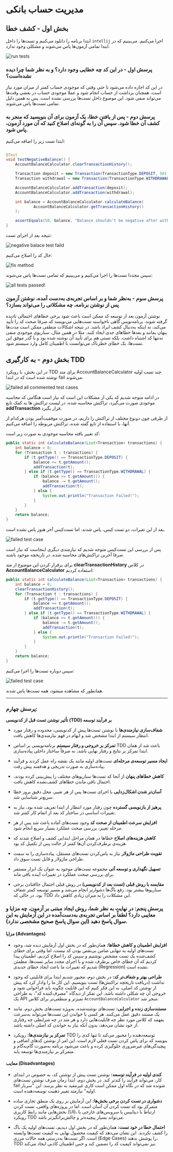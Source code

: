 # مدیریت حساب بانکی

## بخش اول - کشف خطا

ابتدا برنامه را دانلود می‌کنیم و تست‌ها را داخل
`intellij`
اجرا می‌کنیم.
می‌بینیم که در ابتدا تمامی آزمون‌ها پاس می‌شوند و مشکلی وجود ندارد.

![run tests](figs/img.png)

### پرسش اول - در این کد چه خطایی وجود دارد؟ و به نظر شما چرا دیده نشده‌است؟

در این کد اجازه داده می‌شود تا حتی وقتی که موجودی حساب کمتر از میزان مورد نیاز است، همچنان برداشت از حساب انجام شود و
عملا موجودی حساب در بعضی وقت‌ها می‌تواند منفی شود.
این موضوع داخل تست‌ها بررسی نشده است. پس به همین دلیل تمامی تست‌ها پاس می‌شوند.

### پرسش دوم - پس از یافتن خطا، یک آزمون برای آن بنویسید که منجر به کشف آن خطا شود. سپس آن را به گونه‌ای اصلاح کنید که آن مورد آزمون، پاس شود.

ابتدا تست زیر را اضافه می‌کنیم:

```JAVA

@Test
void testNegativeBalance() {
    AccountBalanceCalculator.clearTransactionHistory();

    Transaction deposit = new Transaction(TransactionType.DEPOSIT, 50);
    Transaction withdrawal = new Transaction(TransactionType.WITHDRAWAL, 100);

    AccountBalanceCalculator.addTransaction(deposit);
    AccountBalanceCalculator.addTransaction(withdrawal);

    int balance = AccountBalanceCalculator.calculateBalance(
            AccountBalanceCalculator.getTransactionHistory()
    );

    assertEquals(50, balance, "Balance shouldn't be negative after withdrawal!");
}
```

نتیجه بعد از اجرای تست:

![negative balace test faild](figs/img_1.png)

حال کد را اصلاح می‌کنیم:

![fix method](figs/img_2.png)

سپس مجددا تست‌ها را اجرا می‌کنیم و می‌بینیم که تمامی تست‌ها پاس می‌شوند:

![all tests passed!](figs/img_3.png)

### پرسش سوم - به‌نظر شما و بر اساس تجربه‌ی به‌دست آمده، نوشتن آزمون پس از نوشتن برنامه، چه مشکلاتی را می‌تواند بسازد؟

نوشتن آزمون بعد از توسعه کد ممکن است باعث شود برخی خطاهای احتمالی نادیده گرفته شوند. برنامه‌نویس گاهی ناخواسته تست‌هایی می‌نویسد که صرفا صحت کد را تأیید می‌کند، نه اینکه به‌دنبال کشف ایراد باشد. در نتیجه اشکالات منطقی ممکن است مدت‌ها پنهان بمانند و بعدها خطاهای جدی ایجاد کنند. مثلا در همین مثال، سناریوی موجودی منفی نه‌تنها کد اشتباه داشت، بلکه تستی هم برای تأیید آن نوشته شده بود و با گذر موفق این تست‌ها، یک خطای خطرناک می‌توانست با اطمینان کامل وارد سیستم شود.

## بخش دوم - به کارگیری TDD

در این بخش، با رویکرد TDD برای متد AccountBalanceCalculator چند تست اولیه نوشته شده است که در ابتدا fail می‌شوند.

![failed all commented test cases](figs/img_4.png)

در ادامه متوجه شدیم که یکی از مشکلات این است که نیاز است هنگامی که محاسبه موجودی صورت می‌گیرد، تراکنش محاسبه شده، در لیست تراکنش ها به کمک تابع **addTransaction** قرار بگیرد.

از طرفی چون دونوع مختلف از تراکنش را داریم، در صورت موفقیت‌آمبز بودن هرکدام از آنها، با استفاده از تابع گفته شده، تراکنش مربوطه را اضافه می‌کنیم.

کد تغییر یافته محاسبه موجودی به صورت زیر است:

```JAVA
public static int calculateBalance(List<Transaction> transactions) {
    int balance = 0;
    for (Transaction t : transactions) {
        if (t.getType() == TransactionType.DEPOSIT) {
            balance += t.getAmount();
            addTransaction(t);
        } else if (t.getType() == TransactionType.WITHDRAWAL) {
            if (balance >= t.getAmount()) {
                balance -= t.getAmount();
                addTransaction(t);
            } else {
                System.out.println("Transaction Failed!");
            }
        }
    }
    return balance;
}
```

بعد از این تغیرات، دو تست کیس، پاس شدند. اما تست‌کیس آخر هنوز پاس نشده است.

![failed test case](figs/img_5.png)

پس از بررسی این تست‌کیس متوجه شدیم که نیازمندی دیگری اینجاست که نیاز است صرفا آخرین تراکنش‌های محاسبه شده، در تاریخچه موجود باشند.

برای برقرار کردن این موضوع از متد **clearTransactionHistory** در کلاس **AccountBalanceCalculator** استفاده کردیم:

```JAVA
public static int calculateBalance(List<Transaction> transactions) {
    int balance = 0;
    clearTransactionHistory();
    for (Transaction t : transactions) {
        if (t.getType() == TransactionType.DEPOSIT) {
            balance += t.getAmount();
            addTransaction(t);
        } else if (t.getType() == TransactionType.WITHDRAWAL) {
            if (balance >= t.getAmount()) {
                balance -= t.getAmount();
                addTransaction(t);
            } else {
                System.out.println("Transaction Failed!");
            }
        }
    }
    return balance;
}
```

سپس دوباره تست‌ها را اجرا می‌کنیم:

![failed test case](figs/img_6.png)

همانطور که مشاهده میشود، همه تست‌ها پاس شدند.

---
### پرسش چهارم:
**تأثیر نوشتن تست قبل از کدنویسی (TDD) بر فرآیند توسعه**

* **شفاف‌سازی نیازمندی‌ها**
  با نوشتن تست‌ها پیش از کدنویسی، محدوده و رفتار مورد انتظار سیستم از ابتدا مشخص شد و ابهام در فهم نیازمندی‌ها کاهش یافت.

* **تمرکز بر خروجی و رفتار سیستم**
  برنامه‌نویسی بر اساس TDD باعث شد از همان ابتدا تمرکز بر نتایج و رفتار نهایی باشد، نه صرفاً ساختار داخلی پیاده‌سازی.

* **ایجاد مسیر توسعه‌ی مرحله‌ای**
  تست‌های اولیه مانند یک نقشه‌ راه عمل کردند و فرآیند پیاده‌سازی به صورت تدریجی و هدفمند پیش رفت.

* **کاهش خطاهای پنهان**
  از آنجا که تست‌ها سناریوهای مختلف را پیش‌بینی کرده بودند، احتمال باقی ماندن خطاهای کشف‌نشده کاهش یافت.

* **آسان‌تر شدن اشکال‌زدایی**
  با اجرای تست‌ها پس از هر تغییر، محل دقیق بروز خطا سریع‌تر شناسایی شد.

* **پرهیز از بازنویسی گسترده**
  چون رفتار مورد انتظار از ابتدا تعریف شده بود، نیاز به تغییرات اساسی در ساختار کد بعد از اتمام کار کمتر شد.

* **افزایش سرعت اطمینان از صحت کد**
  وجود تست‌های آماده باعث شد پس از هر مرحله تغییر، بررسی صحت عملکرد بسیار سریع انجام شود.

* **کاهش هزینه‌های اصلاح**
  خطاها در همان مراحل ابتدایی کشف و اصلاح شدند که هزینه‌ی برطرف‌کردن آن‌ها کمتر از حالت پس از تکمیل کد بود.

* **تقویت طراحی ماژولار**
  نیاز به پاس‌کردن تست‌های مستقل، پیاده‌سازی را به سمت طراحی ماژولار و قابل تست سوق داد.

* **تسهیل نگهداری و توسعه آتی**
  مجموعه تست‌های موجود به عنوان یک ابزار مستمر برای بررسی صحت عملکرد در تغییرات آینده باقی ماند.

* **مقایسه با روش قبلی (تست بعد از کدنویسی)**
  در روش قبلی احتمال جاافتادن برخی سناریوها بیشتر بود، رفع باگ‌ها دشوارتر انجام می‌شد و مسیر توسعه کمتر شفاف بود، در حالی که TDD این مشکلات را به میزان زیادی کاهش داد.

### پرسش پنجم: در نهایت به نظر شما، روش ایجاد مبتنی بر آزمون، چه مزایا و معایبی دارد؟ لطفاً بر اساس تجربه‌ی به‌دست‌آمده در این آزمایش به این سوال پاسخ دهید (این سوال پاسخ صحیح مشخصی ندارد).

#### **مزایا (Advantages)**

- **افزایش اطمینان و کاهش خطاها:** همان‌طور که در بخش اول آزمایش دیده شد، وجود تست‌های اولیه به تنهایی ضامن بی‌نقص بودن کد نیست. اما وقتی برای خطای کشف‌شده یک تست مشخص نوشتیم و سپس کد را اصلاح کردیم، اطمینان پیدا کردیم که آن خطای خاص برطرف شده و با اجرای مجدد سایر تست‌ها، مطمئن شدیم که تغییرات ما باعث ایجاد خطای جدیدی (Regression) نشده است.

- **طراحی بهتر و شفاف‌تر کد:** در بخش دوم، مجبور شدیم ابتدا برای قابلیتی که وجود نداشت (دریافت تاریخچه تراکنش‌ها) تست بنویسیم. این کار ما را وادار کرد که پیش از نوشتن کد اصلی، به این فکر کنیم که این قابلیت چگونه باید فراخوانی شود و خروجی آن چه شکلی داشته باشد. این تفکر از دیدگاه "مصرف‌کننده کد"، به طراحی یک API تمیزتر و منطقی‌تر برای کلاس `AccountBalanceCalculator` منجر شد.

- **مستندسازی زنده و اجرایی:** تست‌های نوشته‌شده، به‌ویژه تست‌های بخش دوم، مانند یک مستند دقیق عمل می‌کنند. هر کسی با خواندن این تست‌ها می‌تواند به‌سرعت بفهمد که کلاس مورد نظر چه قابلیت‌هایی دارد و هر متد در چه شرایطی چه رفتاری از خود نشان می‌دهد، بدون آنکه نیاز به خواندن کد اصلی داشته باشد.

- **تمرکز بر نیازمندی‌ها:** رویکرد TDD توسعه‌دهنده را مجبور می‌کند تا تنها کدی را بنویسد که برای پاس کردن تست فعلی لازم است. این امر از نوشتن کدهای اضافی و پیچیدگی‌های غیرضروری جلوگیری کرده و باعث می‌شود برنامه به‌صورت گام‌به‌گام و متمرکز بر نیازمندی‌ها توسعه یابد.

#### **معایب (Disadvantages)**

- **کندی اولیه در فرآیند توسعه:** نوشتن تست پیش از نوشتن کد، به خصوص در ابتدای کار، می‌تواند فرآیند را کندتر کند. در بخش دوم، ابتدا زمان صرف نوشتن تست‌های fail شونده شد که در نگاه اول ممکن است کاری غیرمفید به نظر برسد. این "سربار اولیه" نیازمند تغییر ذهنیت توسعه‌دهنده است.

- **دشواری در تست کردن برخی بخش‌ها:** این آزمایش بر روی یک منطق تجاری ساده متمرکز بود که تست کردن آن آسان است. اما در پروژه‌های واقعی، تست کردن بخش‌هایی مانند رابط کاربری (UI)، ارتباط با دیتابیس یا سرویس‌های خارجی با رویکرد TDD می‌تواند بسیار پیچیده‌تر و چالش‌برانگیزتر باشد.

- **احتمال خطا در خود تست:** همان‌طور که در بخش اول دیدیم، تست‌های اولیه یک باگ را کشف نکردند. این نشان می‌دهد که کیفیت محصول نهایی به کیفیت تست‌ها وابسته است. اگر تست‌ها به‌درستی همه حالات مرزی (Edge Cases) را پوشش ندهند، TDD نیز نمی‌تواند کیفیت کد را تضمین کند و حس اطمینان کاذبی ایجاد می‌کند.
